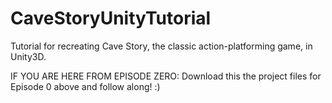 # CaveStoryUnityTutorial
Tutorial for recreating Cave Story, the classic action-platforming game, in Unity3D.

IF YOU ARE HERE FROM EPISODE ZERO: Download this the project files for Episode 0 above and follow along! :)
